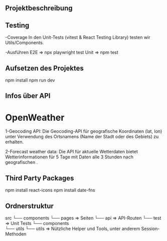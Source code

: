 ## Projektbeschreibung

## Testing

-Coverage
In den Unit-Tests (vitest & React Testing Library) testen wir Utils/Components.

-Ausführen
E2E  => npx playwright test
Unit => npm test

## Aufsetzen des Projektes

npm install
npm run dev

## Infos über API

# OpenWeather
1-Geocoding API:
Die Geocoding-API für geografische Koordinaten (lat, lon) unter Verwendung des Ortsnamens (Name der Stadt oder des Gebiets) zu erhalten.

2-Forecast weather data:
Die API für aktuelle Wetterdaten bietet Wetterinformationen für 5 Tage mit Daten alle 3 Stunden nach geografischen .

## Third Party Packages

npm install react-icons
npm install date-fns

## Ordnerstruktur

src
└── components
└── pages               => Seiten
    └── api             => API-Routen
└── test                => Unit Tests
	└── components    
    └── utils
└── utils               => Nützliche Helper und Tools, unter anderem Session-Methoden
